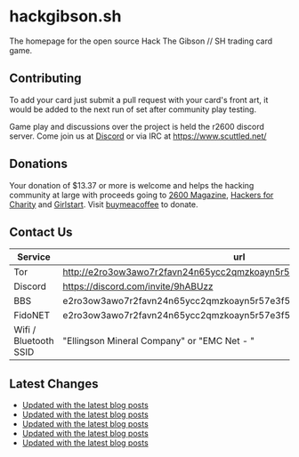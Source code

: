 # hackgibson.sh
The homepage for the open source Hack The Gibson // SH trading card game.


## Contributing

To add your card just submit a pull request with your card's front art, it would be added to the next run of set after community play testing.

Game play and discussions over the project is held the r2600 discord server. Come join us at [Discord](https://discord.com/invite/9hABUzz) or via IRC at https://www.scuttled.net/


## Donations

Your donation of $13.37 or more is welcome and helps the hacking community at large with proceeds going to [2600 Magazine](https://2600.com/), [Hackers for Charity](https://hackersforcharity.org) and [Girlstart](https://girlstart.org).  Visit [buymeacoffee](https://www.buymeacoffee.com/hackgibson.sh) to donate.


## Contact Us

Service | url
-|-
Tor | http://e2ro3ow3awo7r2favn24n65ycc2qmzkoayn5r57e3f56nvjwdcgg32ad.onion
Discord | https://discord.com/invite/9hABUzz
BBS | e2ro3ow3awo7r2favn24n65ycc2qmzkoayn5r57e3f56nvjwdcgg32ad.onion:23
FidoNET | e2ro3ow3awo7r2favn24n65ycc2qmzkoayn5r57e3f56nvjwdcgg32ad.onion:24554
Wifi / Bluetooth SSID | "Ellingson Mineral Company" or "EMC Net - <fidonet address>"

## Latest Changes
<!-- BLOG-POST-LIST:START -->
- [Updated with the latest blog posts](https://github.com/DFW2600/hackgibson.sh/commit/97fcbbaebd02e912e9473226ca35bc7d6f32a948)
- [Updated with the latest blog posts](https://github.com/DFW2600/hackgibson.sh/commit/e2cefde7805b7ecf8c32792a624c37641f54d3c4)
- [Updated with the latest blog posts](https://github.com/DFW2600/hackgibson.sh/commit/0ce27382b8b897d03a6ba65bd6cefb64ab3b215c)
- [Updated with the latest blog posts](https://github.com/DFW2600/hackgibson.sh/commit/4773a5579d2c78ee7fd26296e54959afff4f153f)
- [Updated with the latest blog posts](https://github.com/DFW2600/hackgibson.sh/commit/f9868ed362999b58e12947fc6a3cb8e0c5b50029)
<!-- BLOG-POST-LIST:END -->

